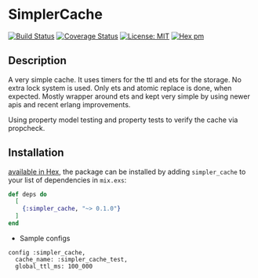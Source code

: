 # SimplerCache

[![Build Status](https://travis-ci.com/IRog/simpler_cache.svg?branch=master)](https://travis-ci.com/IRog/simpler_cache) [![Coverage Status](https://coveralls.io/repos/github/IRog/simpler_cache/badge.svg?branch=master)](https://coveralls.io/github/IRog/simpler_cache?branch=master) [![License: MIT](https://img.shields.io/badge/License-MIT-yellow.svg)](https://opensource.org/licenses/MIT) [![Hex pm](http://img.shields.io/hexpm/v/simpler_cache.svg?style=flat)](https://hex.pm/packages/simpler_cache)

## Description

A very simple cache. It uses timers for the ttl and ets for the storage.
No extra lock system is used. Only ets and atomic replace is done, when expected.
Mostly wrapper around ets and kept very simple by using newer apis and recent erlang improvements.

Using property model testing and property tests to verify the cache via propcheck.

## Installation

[available in Hex](https://hex.pm/packages/simpler_cache), the package can be installed
by adding `simpler_cache` to your list of dependencies in `mix.exs`:

```elixir
def deps do
  [
    {:simpler_cache, "~> 0.1.0"}
  ]
end
```

- Sample configs
```
config :simpler_cache,
  cache_name: :simpler_cache_test,
  global_ttl_ms: 100_000
```
